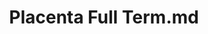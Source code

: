 ---
title: Placenta Full Term.md
release_version: v1.2
model_type: asct-b
description: '[Anatomical Structures, Cell Types, plus Biomarkers (ASCT+B) tables](https://hubmapconsortium.github.io/ccf/pages/ccf-anatomical-structures.html) aim to capture the nested *part_of* structure of anatomical human body parts, the typology of cells, and biomarkers used to identify cell types. The tables are authored and reviewed by an international team of experts. The Placenta ASCT+B table represents terms related to the full term human placenta. These include both macroscopic and microscopic anatomical structures, major cell types, and protein and lipid biomarkers specific for each cell type listed. This table was generated based on published placental histopathologic nomenclature, as well as published literature on cell-type specific biomarkers.  Most of the markers listed are observed in more than 1 study or orthogonally validated.  Note that these are predicted markers and a single marker to annotate a cell type is not likely sufficient or specific. Where more refined cell types are not available in the ontologies, the closest general term is used. For example, there are likely multiple types of placental stromal cells; however, further characterization is needed to distinguish between these cell types. Where cells of similar type occur in different locations, the closest and highest level of resolution available is used. For example, vascular endothelial cells (CL0000071) occur in multiple different contexts within the placenta, including the umbilical vessels, chorionic plate vessels, chorionic stem villous vessels and capillaries, and decidual vessels; similarly, vascular smooth muscle cells (CL0000359) occur in umbilical vessels, chorionic plate vessels, and chorionic stem villous vessels.'
creators:
  - 0000-0002-2095-7534
  - 000-0001-5963-2246
  - 0000-0002-0117-7444
project_leads:
  - 0000-0002-3321-6137
reviewers:
  - 0000-0002-9104-6674
creation_date: 2022-05-06T00:00:00
license: CC BY 4.0
publisher:  HuBMAP 
funder:  National Institutes of Health 
award_number:  OT2OD026671 
hubmap_id:  HBM446.WGLG.755 
datatable: asct-b_vh_placenta_full_term.csv
doi: https://doi.org/10.48539/HBM446.WGLG.755
---